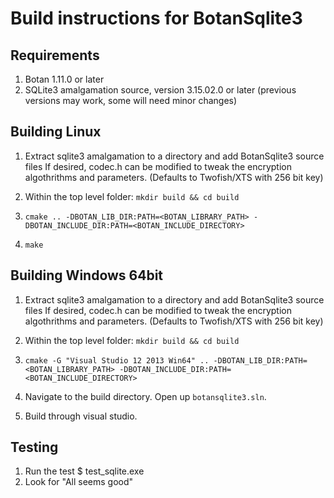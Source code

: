 # Build instructions for BotanSqlite3


## Requirements

1. Botan 1.11.0 or later
2. SQLite3 amalgamation source, version 3.15.02.0 or later (previous versions may work, some will need minor changes)

## Building Linux

1. Extract sqlite3 amalgamation to a directory and add BotanSqlite3 source files
     If desired, codec.h can be modified to tweak the encryption algothrithms and parameters. (Defaults to Twofish/XTS with 256 bit key)

2. Within the top level folder: ``mkdir build && cd build``

3. ``cmake .. -DBOTAN_LIB_DIR:PATH=<BOTAN_LIBRARY_PATH> -DBOTAN_INCLUDE_DIR:PATH=<BOTAN_INCLUDE_DIRECTORY>``

4. ``make``

## Building Windows 64bit

1. Extract sqlite3 amalgamation to a directory and add BotanSqlite3 source files
     If desired, codec.h can be modified to tweak the encryption algothrithms and parameters. (Defaults to Twofish/XTS with 256 bit key)

2. Within the top level folder: ``mkdir build && cd build``

3. ``cmake -G "Visual Studio 12 2013 Win64" .. -DBOTAN_LIB_DIR:PATH=<BOTAN_LIBRARY_PATH> -DBOTAN_INCLUDE_DIR:PATH=<BOTAN_INCLUDE_DIRECTORY>``

4. Navigate to the build directory. Open up ``botansqlite3.sln``.

5. Build through visual studio.

## Testing

1. Run the test
      $ test_sqlite.exe
2. Look for "All seems good"
